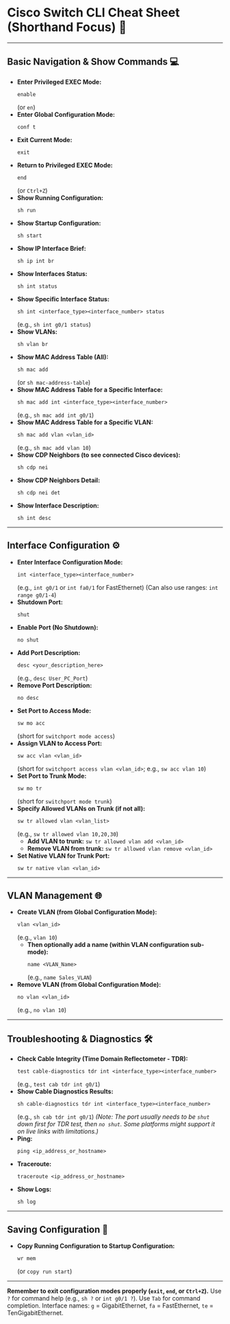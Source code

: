 # Cisco Switch CLI Cheat Sheet (Shorthand Focus) 🚀

---

## Basic Navigation & Show Commands 💻

* **Enter Privileged EXEC Mode:**
    ```
    enable
    ```
    (or `en`)
* **Enter Global Configuration Mode:**
    ```
    conf t
    ```
* **Exit Current Mode:**
    ```
    exit
    ```
* **Return to Privileged EXEC Mode:**
    ```
    end
    ```
    (or `Ctrl+Z`)
* **Show Running Configuration:**
    ```
    sh run
    ```
* **Show Startup Configuration:**
    ```
    sh start
    ```
* **Show IP Interface Brief:**
    ```
    sh ip int br
    ```
* **Show Interfaces Status:**
    ```
    sh int status
    ```
* **Show Specific Interface Status:**
    ```
    sh int <interface_type><interface_number> status
    ```
    (e.g., `sh int g0/1 status`)
* **Show VLANs:**
    ```
    sh vlan br
    ```
* **Show MAC Address Table (All):**
    ```
    sh mac add
    ```
    (or `sh mac-address-table`)
* **Show MAC Address Table for a Specific Interface:**
    ```
    sh mac add int <interface_type><interface_number>
    ```
    (e.g., `sh mac add int g0/1`)
* **Show MAC Address Table for a Specific VLAN:**
    ```
    sh mac add vlan <vlan_id>
    ```
    (e.g., `sh mac add vlan 10`)
* **Show CDP Neighbors (to see connected Cisco devices):**
    ```
    sh cdp nei
    ```
* **Show CDP Neighbors Detail:**
    ```
    sh cdp nei det
    ```
* **Show Interface Description:**
    ```
    sh int desc
    ```

---

## Interface Configuration ⚙️

* **Enter Interface Configuration Mode:**
    ```
    int <interface_type><interface_number>
    ```
    (e.g., `int g0/1` or `int fa0/1` for FastEthernet)
    (Can also use ranges: `int range g0/1-4`)
* **Shutdown Port:**
    ```
    shut
    ```
* **Enable Port (No Shutdown):**
    ```
    no shut
    ```
* **Add Port Description:**
    ```
    desc <your_description_here>
    ```
    (e.g., `desc User_PC_Port`)
* **Remove Port Description:**
    ```
    no desc
    ```
* **Set Port to Access Mode:**
    ```
    sw mo acc
    ```
    (short for `switchport mode access`)
* **Assign VLAN to Access Port:**
    ```
    sw acc vlan <vlan_id>
    ```
    (short for `switchport access vlan <vlan_id>`; e.g., `sw acc vlan 10`)
* **Set Port to Trunk Mode:**
    ```
    sw mo tr
    ```
    (short for `switchport mode trunk`)
* **Specify Allowed VLANs on Trunk (if not all):**
    ```
    sw tr allowed vlan <vlan_list>
    ```
    (e.g., `sw tr allowed vlan 10,20,30`)
    * **Add VLAN to trunk:** `sw tr allowed vlan add <vlan_id>`
    * **Remove VLAN from trunk:** `sw tr allowed vlan remove <vlan_id>`
* **Set Native VLAN for Trunk Port:**
    ```
    sw tr native vlan <vlan_id>
    ```

---

## VLAN Management 🌐

* **Create VLAN (from Global Configuration Mode):**
    ```
    vlan <vlan_id>
    ```
    (e.g., `vlan 10`)
    * **Then optionally add a name (within VLAN configuration sub-mode):**
        ```
        name <VLAN_Name>
        ```
        (e.g., `name Sales_VLAN`)
* **Remove VLAN (from Global Configuration Mode):**
    ```
    no vlan <vlan_id>
    ```
    (e.g., `no vlan 10`)

---

## Troubleshooting & Diagnostics 🛠️

* **Check Cable Integrity (Time Domain Reflectometer - TDR):**
    ```
    test cable-diagnostics tdr int <interface_type><interface_number>
    ```
    (e.g., `test cab tdr int g0/1`)
* **Show Cable Diagnostics Results:**
    ```
    sh cable-diagnostics tdr int <interface_type><interface_number>
    ```
    (e.g., `sh cab tdr int g0/1`)
    *(Note: The port usually needs to be `shut` down first for TDR test, then `no shut`. Some platforms might support it on live links with limitations.)*
* **Ping:**
    ```
    ping <ip_address_or_hostname>
    ```
* **Traceroute:**
    ```
    traceroute <ip_address_or_hostname>
    ```
* **Show Logs:**
    ```
    sh log
    ```

---

## Saving Configuration 💾

* **Copy Running Configuration to Startup Configuration:**
    ```
    wr mem
    ```
    (or `copy run start`)

---

**Remember to exit configuration modes properly (`exit`, `end`, or `Ctrl+Z`).**
Use `?` for command help (e.g., `sh ?` or `int g0/1 ?`).
Use `Tab` for command completion.
Interface names: `g` = GigabitEthernet, `fa` = FastEthernet, `te` = TenGigabitEthernet.